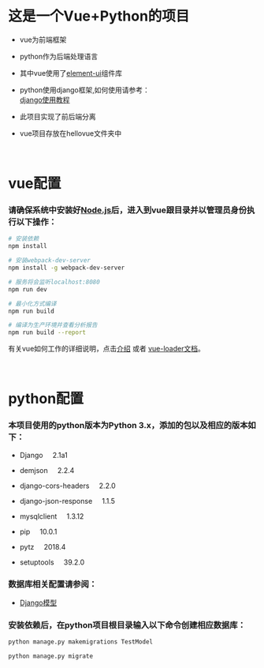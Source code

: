 # 这是一个Vue+Python的项目

* vue为前端框架

* python作为后端处理语言

* 其中vue使用了[element-ui](http://element.eleme.io/#/zh-CN)组件库

* python使用django框架,如何使用请参考：<br>
	[django使用教程](http://www.runoob.com/django/django-tutorial.html)

* 此项目实现了前后端分离

* vue项目存放在hellovue文件夹中

<br>

# vue配置

### 请确保系统中安装好[Node.js](https://nodejs.org/en/download/)后，进入到vue跟目录并以管理员身份执行以下操作：<br>

``` bash
# 安装依赖
npm install

# 安装webpack-dev-server
npm install -g webpack-dev-server

# 服务将会监听localhost:8080
npm run dev

# 最小化方式编译
npm run build

# 编译为生产环境并查看分析报告
npm run build --report
```

有关vue如何工作的详细说明，点击[介绍](http://vuejs-templates.github.io/webpack/) 或者 [vue-loader文档](http://vuejs.github.io/vue-loader)。

<br>

# python配置

### 本项目使用的python版本为Python 3.x，添加的包以及相应的版本如下：<br>

* Django &nbsp; &nbsp; 2.1a1

* demjson &nbsp; &nbsp; 2.2.4

* django-cors-headers &nbsp; &nbsp; 2.2.0

* django-json-response &nbsp; &nbsp; 1.1.5

* mysqlclient &nbsp; &nbsp; 1.3.12

* pip &nbsp; &nbsp; 10.0.1

* pytz &nbsp; &nbsp; 2018.4

* setuptools &nbsp; &nbsp; 39.2.0

### 数据库相关配置请参阅：<br>

* [Django模型](http://www.runoob.com/django/django-model.html)
	
### 安装依赖后，在python项目根目录输入以下命令创建相应数据库：

``` bash
python manage.py makemigrations TestModel

python manage.py migrate
```